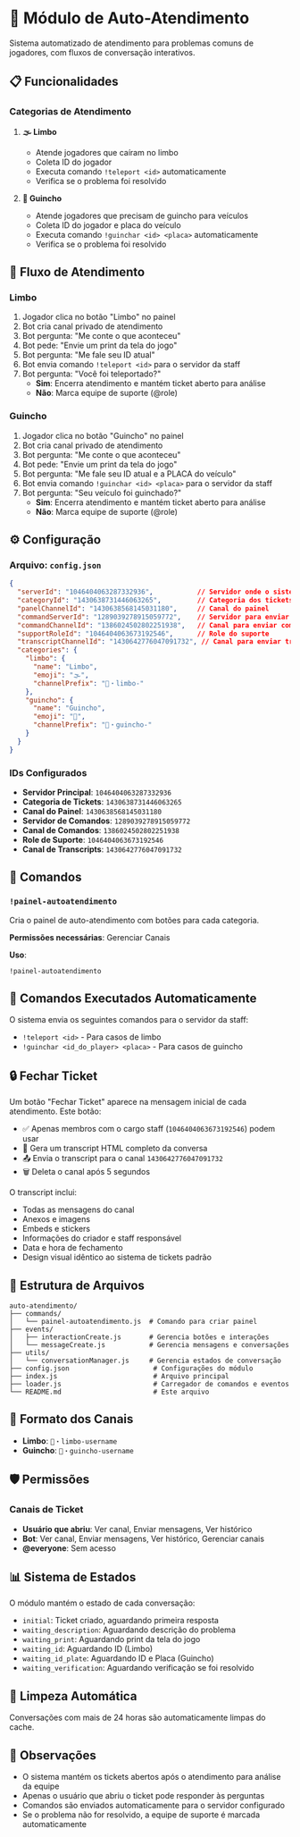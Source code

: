 # 🤖 Módulo de Auto-Atendimento

Sistema automatizado de atendimento para problemas comuns de jogadores, com fluxos de conversação interativos.

## 📋 Funcionalidades

### Categorias de Atendimento

1. **🌫️ Limbo**
   - Atende jogadores que caíram no limbo
   - Coleta ID do jogador
   - Executa comando `!teleport <id>` automaticamente
   - Verifica se o problema foi resolvido

2. **🚗 Guincho**
   - Atende jogadores que precisam de guincho para veículos
   - Coleta ID do jogador e placa do veículo
   - Executa comando `!guinchar <id> <placa>` automaticamente
   - Verifica se o problema foi resolvido

## 🎯 Fluxo de Atendimento

### Limbo

1. Jogador clica no botão "Limbo" no painel
2. Bot cria canal privado de atendimento
3. Bot pergunta: "Me conte o que aconteceu"
4. Bot pede: "Envie um print da tela do jogo"
5. Bot pergunta: "Me fale seu ID atual"
6. Bot envia comando `!teleport <id>` para o servidor da staff
7. Bot pergunta: "Você foi teleportado?"
   - **Sim**: Encerra atendimento e mantém ticket aberto para análise
   - **Não**: Marca equipe de suporte (@role)

### Guincho

1. Jogador clica no botão "Guincho" no painel
2. Bot cria canal privado de atendimento
3. Bot pergunta: "Me conte o que aconteceu"
4. Bot pede: "Envie um print da tela do jogo"
5. Bot pergunta: "Me fale seu ID atual e a PLACA do veículo"
6. Bot envia comando `!guinchar <id> <placa>` para o servidor da staff
7. Bot pergunta: "Seu veículo foi guinchado?"
   - **Sim**: Encerra atendimento e mantém ticket aberto para análise
   - **Não**: Marca equipe de suporte (@role)

## ⚙️ Configuração

### Arquivo: `config.json`

```json
{
  "serverId": "1046404063287332936",           // Servidor onde o sistema opera
  "categoryId": "1430638731446063265",         // Categoria dos tickets
  "panelChannelId": "1430638568145031180",     // Canal do painel
  "commandServerId": "1289039278915059772",    // Servidor para enviar comandos
  "commandChannelId": "1386024502802251938",   // Canal para enviar comandos
  "supportRoleId": "1046404063673192546",      // Role do suporte
  "transcriptChannelId": "1430642776047091732", // Canal para enviar transcripts
  "categories": {
    "limbo": {
      "name": "Limbo",
      "emoji": "🌫️",
      "channelPrefix": "🎫・limbo-"
    },
    "guincho": {
      "name": "Guincho",
      "emoji": "🚗",
      "channelPrefix": "🎫・guincho-"
    }
  }
}
```

### IDs Configurados

- **Servidor Principal**: `1046404063287332936`
- **Categoria de Tickets**: `1430638731446063265`
- **Canal do Painel**: `1430638568145031180`
- **Servidor de Comandos**: `1289039278915059772`
- **Canal de Comandos**: `1386024502802251938`
- **Role de Suporte**: `1046404063673192546`
- **Canal de Transcripts**: `1430642776047091732`

## 🚀 Comandos

### `!painel-autoatendimento`

Cria o painel de auto-atendimento com botões para cada categoria.

**Permissões necessárias**: Gerenciar Canais

**Uso**:
```
!painel-autoatendimento
```

## 📝 Comandos Executados Automaticamente

O sistema envia os seguintes comandos para o servidor da staff:

- `!teleport <id>` - Para casos de limbo
- `!guinchar <id_do_player> <placa>` - Para casos de guincho

## 🔒 Fechar Ticket

Um botão "Fechar Ticket" aparece na mensagem inicial de cada atendimento. Este botão:

- ✅ Apenas membros com o cargo staff (`1046404063673192546`) podem usar
- 📄 Gera um transcript HTML completo da conversa
- 📤 Envia o transcript para o canal `1430642776047091732`
- 🗑️ Deleta o canal após 5 segundos

O transcript inclui:
- Todas as mensagens do canal
- Anexos e imagens
- Embeds e stickers
- Informações do criador e staff responsável
- Data e hora de fechamento
- Design visual idêntico ao sistema de tickets padrão

## 🔧 Estrutura de Arquivos

```
auto-atendimento/
├── commands/
│   └── painel-autoatendimento.js  # Comando para criar painel
├── events/
│   ├── interactionCreate.js       # Gerencia botões e interações
│   └── messageCreate.js           # Gerencia mensagens e conversações
├── utils/
│   └── conversationManager.js     # Gerencia estados de conversação
├── config.json                     # Configurações do módulo
├── index.js                        # Arquivo principal
├── loader.js                       # Carregador de comandos e eventos
└── README.md                       # Este arquivo
```

## 🎨 Formato dos Canais

- **Limbo**: `🎫・limbo-username`
- **Guincho**: `🎫・guincho-username`

## 🛡️ Permissões

### Canais de Ticket

- **Usuário que abriu**: Ver canal, Enviar mensagens, Ver histórico
- **Bot**: Ver canal, Enviar mensagens, Ver histórico, Gerenciar canais
- **@everyone**: Sem acesso

## 📊 Sistema de Estados

O módulo mantém o estado de cada conversação:

- `initial`: Ticket criado, aguardando primeira resposta
- `waiting_description`: Aguardando descrição do problema
- `waiting_print`: Aguardando print da tela do jogo
- `waiting_id`: Aguardando ID (Limbo)
- `waiting_id_plate`: Aguardando ID e Placa (Guincho)
- `waiting_verification`: Aguardando verificação se foi resolvido

## 🔄 Limpeza Automática

Conversações com mais de 24 horas são automaticamente limpas do cache.

## 📌 Observações

- O sistema mantém os tickets abertos após o atendimento para análise da equipe
- Apenas o usuário que abriu o ticket pode responder às perguntas
- Comandos são enviados automaticamente para o servidor configurado
- Se o problema não for resolvido, a equipe de suporte é marcada automaticamente

